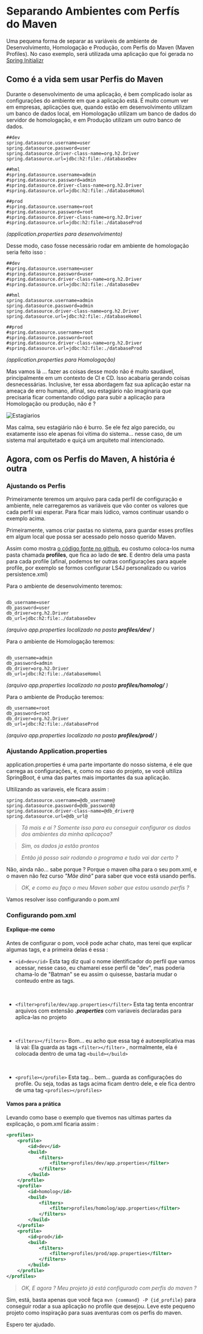 # Separando Ambientes com Perfís do Maven
Uma pequena forma de separar as variáveis de ambiente de Desenvolvimento, Homologação e Produção, com Perfis do Maven (Maven Profiles). No caso exemplo, será utilizada uma aplicação que foi gerada no [Spring Initializr](https://start.spring.io/)

## Como é a vida sem usar Perfis do Maven 

Durante o desenvolvimento de uma aplicação, é bem complicado isolar as configurações do ambiente em que a aplicação está. É muito comum ver em empresas, aplicações que, quando estão em desenvolvimento utilizam um banco de dados local, em Homologação utilizam um banco de dados do servidor de homologação, e em Produção utilizam um outro banco de dados. 

```properties
##dev
spring.datasource.username=user
spring.datasource.password=user
spring.datasource.driver-class-name=org.h2.Driver
spring.datasource.url=jdbc:h2:file:./databaseDev

##hml
#spring.datasource.username=admin
#spring.datasource.password=admin
#spring.datasource.driver-class-name=org.h2.Driver
#spring.datasource.url=jdbc:h2:file:./databaseHomol

##prod
#spring.datasource.username=root
#spring.datasource.password=root
#spring.datasource.driver-class-name=org.h2.Driver
#spring.datasource.url=jdbc:h2:file:./databaseProd
```
_(application.properties para desenvolvimento)_

Desse modo, caso fosse necessário rodar em ambiente de homologação seria feito isso :

```properties
##dev
#spring.datasource.username=user
#spring.datasource.password=user
#spring.datasource.driver-class-name=org.h2.Driver
#spring.datasource.url=jdbc:h2:file:./databaseDev

##hml
spring.datasource.username=admin
spring.datasource.password=admin
spring.datasource.driver-class-name=org.h2.Driver
spring.datasource.url=jdbc:h2:file:./databaseHomol

##prod
#spring.datasource.username=root
#spring.datasource.password=root
#spring.datasource.driver-class-name=org.h2.Driver
#spring.datasource.url=jdbc:h2:file:./databaseProd
```
_(application.properties para Homologação)_

Mas vamos lá ... fazer as coisas desse modo não é muito saudável, principalmente em um contexto de CI e CD. Isso acabaria gerando coisas desnecessárias. Inclusive, ter essa abordagem faz sua aplicação estar na ameaça de erro humano, afinal, seu estagiário não imaginaria que precisaria ficar comentando código para subir a aplicação para Homologação ou produção, não é ?

![Estagiarios](https://www.ibahia.com/fileadmin/user_upload/ibahia/2017/agosto/18/memeestagio8.jpg)

Mas calma, seu estagiário não é burro. Se ele fez algo parecido, ou exatamente isso ele apenas foi vitima do sistema... nesse caso, de um sistema mal arquitetado e quiçá um arquiteto mal intencionado.

## Agora, com os Perfis do Maven, A história é outra

### Ajustando os Perfis

Primeiramente teremos um arquivo para cada perfil de configuração e ambiente, nele carregaremos as variáveis que vão conter os valores que cada perfil vai esperar. Para ficar mais lúdico, vamos continuar usando o exemplo acima.

Primeiramente, vamos criar pastas no sistema, para guardar esses profiles em algum local que possa ser acessado pelo nosso querido Maven.

Assim como mostra [o código fonte no github](https://github.com/marciosindeaux/maven-profiles), eu costumo coloca-los numa pasta chamada **profiles**, que fica ao lado de **src**. E dentro dela uma pasta para cada profile (afinal, podemos ter outras configurações para aquele profile, por exemplo se formos configurar LS4J personalizado ou varios persistence.xml) 

Para o ambiente de desenvolvimento teremos:
```properties

db_username=user
db_password=user
db_driver=org.h2.Driver
db_url=jdbc:h2:file:./databaseDev
```
_(arquivo app.properties localizado na pasta **profiles/dev/** )_

Para o ambiente de Homologação teremos:
```properties

db_username=admin
db_password=admin
db_driver=org.h2.Driver
db_url=jdbc:h2:file:./databaseHomol
```
_(arquivo app.properties localizado na pasta **profiles/homolog/** )_

Para o ambiente de Produção teremos:
```properties
db_username=root
db_password=root
db_driver=org.h2.Driver
db_url=jdbc:h2:file:./databaseProd
```
_(arquivo app.properties localizado na pasta **profiles/prod/** )_

### Ajustando Application.properties

application.properties é uma parte importante do nosso sistema, é ele que carrega as configurações, e, como no caso do projeto, se você ultiliza SpringBoot, é uma das partes mais importantes da sua aplicação.

Ultilizando as variaveis, ele ficara assim :
```properties
spring.datasource.username=@db_username@
spring.datasource.password=@db_password@
spring.datasource.driver-class-name=@db_driver@
spring.datasource.url=@db_url@
```

> _Tá mais e aí ? Somente isso para eu conseguir configurar os dados dos ambientes da minha aplicaçoa?_

> _Sim, os dados ja estão prontos_

> _Então já posso sair rodando o programa e tudo vai dar certo ?_

Não, ainda não... sabe porque ? Porque o maven olha para o seu pom.xml, e o maven não fez curso _"Mãe diná"_ para saber que voce está usando perfis. 

> _OK, e como eu faço o meu Maven saber que estou usando perfis ?_

Vamos resolver isso configurando o pom.xml

### Configurando pom.xml

#### Explique-me como
Antes de configurar o pom, você pode achar chato, mas terei que explicar algumas tags, e a primeira delas é essa :

* ```<id>dev</id>```
Esta tag diz qual o nome identificador do perfil que vamos acessar, nesse caso, eu chamarei esse perfil de "dev", mas poderia chama-lo de "Batman" se eu assim o quisesse, bastaria mudar o conteudo entre as tags.
<br>

* ```<filter>profile/dev/app.properties</filter>```
Esta tag tenta encontrar arquivos com extensão **_.properties_** com variaveis declaradas para aplica-las no projeto
<br>

* ```<filters></filters>```
Bom... eu acho que essa tag é autoexplicativa mas lá vai: Ela guarda as tags ```<filter></filter>``` , normalmente, ela é colocada dentro de uma tag ```<build></build>```
<br>

* ```<profile></profile>```
Esta tag... bem... guarda as configurações do profile. Ou seja, todas as tags acima ficam dentro dele, e ele fica dentro de uma tag ```<profiles></profiles>```

#### Vamos para a prática

Levando como base o exemplo que tivemos nas ultimas partes da explicação, o pom.xml ficaria assim : 
```xml
<profiles>
    <profile>
        <id>dev</id>
        <build>
            <filters>
                <filter>profiles/dev/app.properties</filter>
            </filters>
        </build>
    </profile>
    <profile>
        <id>homolog</id>
        <build>
            <filters>
                <filter>profiles/homolog/app.properties</filter>
            </filters>
        </build>
    </profile>
    <profile>
        <id>prod</id>
        <build>
            <filters>
                <filter>profiles/prod/app.properties</filter>
            </filters>
        </build>
    </profile>
</profiles>
```

> _OK, E agora ? Meu projeto já está configurado com perfis do maven ?_

Sim, está, basta apenas que você faça ```mvn {command} -P {id_profile}``` para conseguir rodar a sua aplicação no profile que desejou. Leve este pequeno projeto como inspiração para suas aventuras com os perfis do maven. 

Espero ter ajudado.
